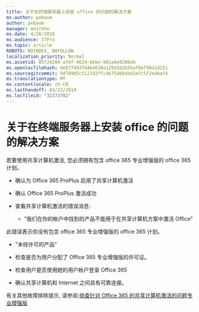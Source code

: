 ```yaml
---
title: 关于在终端服务器上安装 office 的问题的解决方案
ms.author: pebaum
author: pebaum
manager: mnirkhe
ms.date: 4/26/2018
ms.audience: ITPro
ms.topic: article
ROBOTS: NOINDEX, NOFOLLOW
localization_priority: Normal
ms.assetid: 85f24284-af6f-4624-b6be-901a4a9206eb
ms.openlocfilehash: 6e877493f44b4636e1293582b5baf6bf98d1d251
ms.sourcegitcommit: 9d78905c512192ffc4675468abd2efc5f2e4baf4
ms.translationtype: MT
ms.contentlocale: zh-CN
ms.lasthandoff: 04/23/2019
ms.locfileid: "32373702"
---
```

# <a name="solutions-for-issues-around-installing-office-on-a-terminal-server"></a>关于在终端服务器上安装 office 的问题的解决方案

若要使用共享计算机激活, 您必须拥有包含 office 365 专业增强版的 office 365 计划。
  
- 确认为 Office 365 ProPlus 启用了共享计算机激活
    
- 确认 Office 365 ProPlus 激活成功
    
- 查看共享计算机激活的错误消息:
    
  - "我们在你的帐户中找到的产品不能用于在共享计算机方案中激活 Office"
  
此错误表示你没有包含 office 365 专业增强版的 office 365 计划。
    
  - "未经许可的产品"
    
  - 检查是否为用户分配了 Office 365 专业增强版的许可证。
    
  - 检查用户是否使用她的用户帐户登录 Office 365
    
  - 确认共享计算机和 Internet 之间具有可靠连接。
    
有关其他故障排除提示, 请参阅:[排查针对 Office 365 的共享计算机激活的问题专业增强版](https://docs.microsoft.com/DeployOffice/troubleshoot-issues-with-shared-computer-activation-for-office-365-proplus)
  

